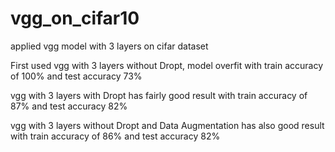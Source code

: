 # vgg_on_cifar10
applied vgg model with 3 layers on cifar dataset

First used vgg with 3 layers without Dropt, model overfit with train accuracy of 100% and test accuracy 73%

vgg with 3 layers with Dropt has fairly good result with  train accuracy of 87% and test accuracy 82%

vgg with 3 layers without Dropt and Data Augmentation has also good result with  train accuracy of 86% and test accuracy 82%
